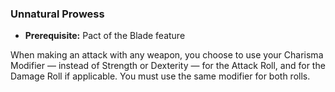### Unnatural Prowess
- **Prerequisite:** Pact of the Blade feature

When making an attack with any weapon, you choose to use your Charisma Modifier &mdash; instead of Strength or Dexterity &mdash; for the Attack Roll, and for the Damage Roll if applicable.
You must use the same modifier for both rolls.
